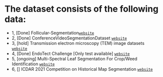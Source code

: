# The dataset consists of the following data:

- 1, [Done] Follicular-Segmentation[`website`](https://github.com/bupt-ai-cz/Hybrid-Model-Enabling-Highly-Efficient-Follicular-Segmentation)
- 2, [Done] ConferenceVideoSegmentationDataset [`website`](https://github.com/kuangzijian/Flow-Based-Video-Segmentation)
- 3, [hold] Transmission electron microscopy (TEM) image datasets [`website`](https://zenodo.org/record/6377141#.ZBMitC2cZTa)
- 4, [Done] EndoTect Challenge [Only test available] [`website`](https://endotect.com)
- 5, [ongoing] Multi-Spectral Leaf Segmentation For Crop/Weed Identification [`website`](https://entrepot.recherche.data.gouv.fr/dataset.xhtml?persistentId=doi:10.15454/JMKP9S)
- 6, [] ICDAR 2021 Competition on Historical Map Segmentation [`website`](https://zenodo.org/record/4817662#.ZBMrzi2cZhE)
